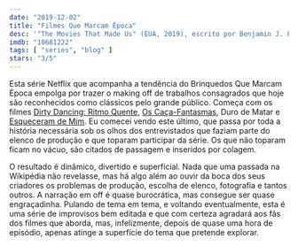 ```yaml
---
date: "2019-12-02"
title: "Filmes Que Marcam Época"
desc: '"The Movies That Made Us" (EUA, 2019), escrito por Benjamin J. Frost e Brian Volk-Weiss, com Ivan Reitman. Netflix.'
imdb: "10681222"
tags: [ "series", "blog" ]
stars: "3/5"
---
```

Esta série Netflix que acompanha a tendência do Brinquedos Que Marcam Época empolga por trazer o making off de trabalhos consagrados que hoje são reconhecidos como clássicos pelo grande público. Começa com os filmes [Dirty Dancing: Ritmo Quente](/dirty-dancing-ritmo-quente), [Os Caça-Fantasmas](/os-caca-fantasmas), Duro de Matar e [Esqueceram de Mim](/esqueceram-de-mim). Eu comecei vendo este último, que passa por toda a história necessária sob os olhos dos entrevistados que faziam parte do elenco de produção e que toparam participar da série. Os que não toparam ficam no vácuo, são citados de passagem e inseridos por colagem.

O resultado é dinâmico, divertido e superficial. Nada que uma passada na Wikipédia não revelasse, mas há algo além ao ouvir da boca dos seus criadores os problemas de produção, escolha de elenco, fotografia e tantos outros. A narração em off é quase burocrática, mas consegue ser quase engraçadinha. Pulando de tema em tema, e voltando eventualmente, esta é uma série de improvisos bem editada e que com certeza agradará aos fãs dos filmes que aborda, mas, infelizmente, depois de quase uma hora de episódio, apenas atinge a superfície do tema que pretende explorar.
